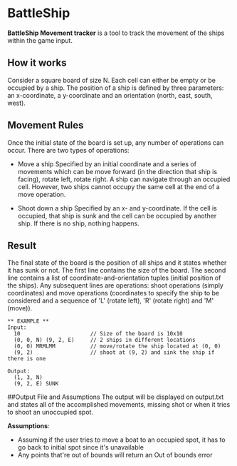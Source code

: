 BattleShip
======
**BattleShip Movement tracker** is a tool to track the movement of the ships within the game input.

## How it works
Consider a square board of size N. Each cell can either be empty or be occupied by a ship. The
position of a ship is defined by three parameters: an x-coordinate, a y-coordinate and an
orientation (north, east, south, west).

## Movement Rules
Once the initial state of the board is set up, any number of operations can occur. There are two
types of operations:

* Move a ship
Specified by an initial coordinate and a series of movements which can be move forward (in the
direction that ship is facing), rotate left, rotate right.
A ship can navigate through an occupied cell. However, two ships cannot occupy the same cell at the
end of a move operation.

* Shoot down a ship
Specified by an x- and y-coordinate. If the cell is occupied, that ship is sunk and the cell can
be occupied by another ship. If there is no ship, nothing happens.

## Result
The final state of the board is the position of all ships and it states whether it has sunk or not.
The first line contains the size of the board. The second line contains a list of
coordinate-and-orientation tuples (initial position of the ships). Any subsequent lines are
operations: shoot operations (simply coordinates) and move operations (coordinates to specify
the ship to be considered and a sequence of 'L' (rotate left), 'R' (rotate right) and 'M' (move)).
```
** EXAMPLE **
Input:
  10                      // Size of the board is 10x10
  (0, 0, N) (9, 2, E)     // 2 ships in different locations
  (0, 0) MRMLMM           // move/rotate the ship located at (0, 0)
  (9, 2)                  // shoot at (9, 2) and sink the ship if there is one

Output:
  (1, 3, N)
  (9, 2, E) SUNK

```

##Output File and Assumptions
The output will be displayed on output.txt and states all of the accomplished movements, missing shot or when it tries to shoot an unoccupied spot.

**Assumptions**:
* Assuming if the user tries to move a boat to an occupied spot, it has to go back to initial spot since it's unavailable
* Any points that're out of bounds will return an Out of bounds error



